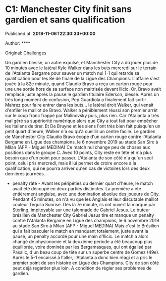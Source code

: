 
# C1: Manchester City finit sans gardien et sans qualification

Published at: **2019-11-06T22:30:33+00:00**

Author: ****

Original: [Challenges](https://www.challenges.fr/sport/c1-manchester-city-finit-sans-gardien-et-sans-qualification_683493)

Un gardien blessé, un autre expulsé, et Manchester City a dû jouer plus de 10 minutes avec le latéral Kyle Walker dans les buts mercredi sur le terrain de l'Atalanta Bergame pour sauver un match nul 1-1 qui retarde sa qualification pour les 8e de finale de la Ligue des Champions.
L'affaire s'est jouée à la 82e minute, quand Claudio Bravo a reçu un carton rouge pour une une sortie hors de sa surface non maitrisée devant Ilicic. Or, Bravo avait remplacé juste après la pause le gardien titulaire Ederson, blessé.
Après un très long moment de confusion, Pep Guardiola a finalement fait sortir Mahrez pour faire entrer dans les buts... le latéral droit Walker, qui venait d'enfiler le maillot de Bravo.
Walker a péniblement réussi son premier arrêt sur le coup franc frappé par Malinovsky puis, plus rien. Car l'Atalanta a très mal géré sa supériorité numérique alors que City a tout fait pour empêcher les Italiens de tirer.
Et De Bruyne et les siens l'ont très bien fait puisqu'en un petit quart d'heure, Walker n'a eu qu'à cueillir un centre facile.
Le gardien de Manchester City Claudio Bravo écope d'un carton rouge contre l'Atalanta Bergame en Ligue des champions, le 6 novembre 2019 au stade San Siro à Milan (AFP - Miguel MEDINA)
Ce match nul change peu de choses aux positions dans le groupe C. Avec 10 points, City reste en tête et n'a plus besoin que d'un point pour passer.
L'Atalanta de son côté n'a qu'un seul point, celui pris mercredi, mais il lui permet de croire encore à la qualification, qui ne pourra arriver qu'en cas de victoires lors des deux dernières journées.
- penalty râté -
Avant les péripéties du dernier quart d'heure, le match avait été découpé en deux parties distinctes.
La première a été entièrement anglaise, avec une domination absolue des joueurs de City. Pendant 45 minutes, on n'a vu que les Anglais et leur discutable maillot couleur Tequila Sunrise.
Dès la 7e minute, ils ont ouvert la marque par Sterling, impitoyable sur une talonnade de Gabriel Jesus.
Le buteur brésilien de Manchester City Gabriel Jesus tire et manque un penalty contre l'Atalanta Bergame en Ligue des champions, le 6 novembre 2019 au stade San Siro à Milan (AFP - Miguel MEDINA)
Mais c'est le Brésilien qui a fait basculer le match en manquant totalement, juste avant la pause, un penalty accordé pour une main d'Ilicic.
Le match a alors changé de physionomie et la deuxième période a été beaucoup plus équilibrée, voire dominée par les Bergamasques, qui ont égalisé par Pasalic, d'un beau coup de tête sur un superbe centre de Gomez (49e).
Après le 5-1 encaissé à l'aller, l'Atalanta a donc bien réagi et a pris le premier point de son histoire en Ligue des Champions. City de son côté peut déjà regarder plus loin. A condition de régler ses problèmes de gardien.
